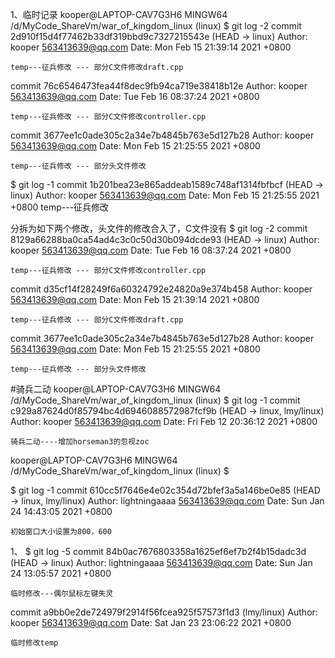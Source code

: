 1、临时记录
kooper@LAPTOP-CAV7G3H6 MINGW64 /d/MyCode_ShareVm/war_of_kingdom_linux (linux)
$ git log -2
commit 2d910f15d4f77462b33df319bbd9c7327215543e (HEAD -> linux)
Author: kooper <563413639@qq.com>
Date:   Mon Feb 15 21:39:14 2021 +0800

    temp---征兵修改 --- 部分C文件修改draft.cpp

commit 76c6546473fea44f8dec9fb94ca719e38418b12e
Author: kooper <563413639@qq.com>
Date:   Tue Feb 16 08:37:24 2021 +0800

    temp---征兵修改 --- 部分C文件修改controller.cpp

commit 3677ee1c0ade305c2a34e7b4845b763e5d127b28
Author: kooper <563413639@qq.com>
Date:   Mon Feb 15 21:25:55 2021 +0800

    temp---征兵修改 --- 部分头文件修改


$ git log -1
commit 1b201bea23e865addeab1589c748af1314fbfbcf (HEAD -> linux)
Author: kooper <563413639@qq.com>
Date:   Mon Feb 15 21:25:55 2021 +0800
    temp---征兵修改

分拆为如下两个修改，头文件的修改合入了，C文件没有
$ git log -2
commit 8129a66288ba0ca54ad4c3c0c50d30b094dcde93 (HEAD -> linux)
Author: kooper <563413639@qq.com>
Date:   Tue Feb 16 08:37:24 2021 +0800

    temp---征兵修改 --- 部分C文件修改controller.cpp

commit d35cf14f28249f6a60324792e24820a9e374b458
Author: kooper <563413639@qq.com>
Date:   Mon Feb 15 21:39:14 2021 +0800

    temp---征兵修改 --- 部分C文件修改draft.cpp

commit 3677ee1c0ade305c2a34e7b4845b763e5d127b28
Author: kooper <563413639@qq.com>
Date:   Mon Feb 15 21:25:55 2021 +0800

    temp---征兵修改 --- 部分头文件修改



#骑兵二动
kooper@LAPTOP-CAV7G3H6 MINGW64 /d/MyCode_ShareVm/war_of_kingdom_linux (linux)
$ git log -1
commit c929a87624d0f85794bc4d6946088572987fcf9b (HEAD -> linux, lmy/linux)
Author: kooper <563413639@qq.com>
Date:   Fri Feb 12 20:36:12 2021 +0800

    骑兵二动----增加horseman3的忽视zoc

kooper@LAPTOP-CAV7G3H6 MINGW64 /d/MyCode_ShareVm/war_of_kingdom_linux (linux)
$



$ git log -1
commit 610cc5f7646e4e02c354d72bfef3a5a146be0e85 (HEAD -> linux, lmy/linux)
Author: lightningaaaa <563413639@qq.com>
Date:   Sun Jan 24 14:43:05 2021 +0800

    初始窗口大小设置为800，600


1、
$ git log -5
commit 84b0ac7676803358a1625ef6ef7b2f4b15dadc3d (HEAD -> linux)
Author: lightningaaaa <563413639@qq.com>
Date:   Sun Jan 24 13:05:57 2021 +0800

    临时修改---偶尔鼠标左键失灵

commit a9bb0e2de724979f2914f56fcea925f57573f1d3 (lmy/linux)
Author: kooper <563413639@qq.com>
Date:   Sat Jan 23 23:06:22 2021 +0800

    临时修改temp
